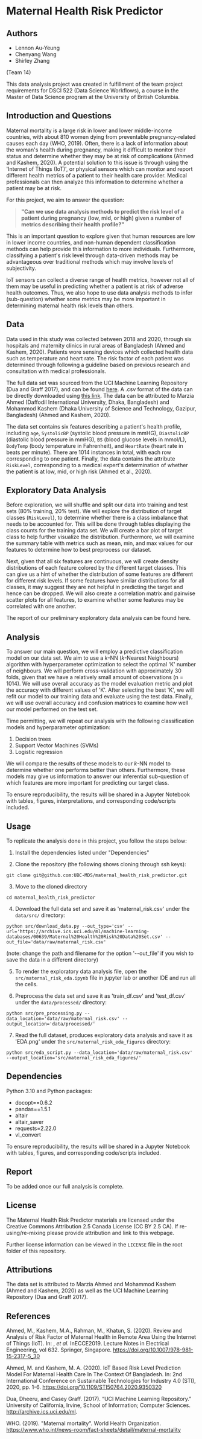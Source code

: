# Maternal Health Risk Predictor

## Authors 

- Lennon Au-Yeung
- Chenyang Wang
- Shirley Zhang

(Team 14) 

This data analysis project was created in fulfillment of the team project requirements for DSCI 522 (Data Science Workflows), a course in the Master of Data Science program at the University of British Columbia. 

## Introduction and Questions

Maternal mortality is a large risk in lower and lower middle-income countries, with about 810 women dying from preventable pregnancy-related causes each day (WHO, 2019). Often, there is a lack of information about the woman's health during pregnancy, making it difficult to monitor their status and determine whether they may be at risk of complications (Ahmed and Kashem, 2020). A potential solution to this issue is through using the 'Internet of Things (IoT)', or physical sensors which can monitor and report different health metrics of a patient to their health care provider. Medical professionals can then analyze this information to determine whether a patient may be at risk. 

For this project, we aim to answer the question: 

> **"Can we use data analysis methods to predict the risk level of a patient during pregnancy (low, mid, or high) given a number of metrics describing their health profile?"** 

This is an important question to explore given that human resources are low in lower income countries, and non-human dependent classification methods can help provide this information to more individuals. Furthermore, classifying a patient's risk level through data-driven methods may be advantageous over traditional methods which may involve levels of subjectivity. 


IoT sensors can collect a diverse range of health metrics, however not all of them may be useful in predicting whether a patient is at risk of adverse health outcomes. Thus, we also hope to use data analysis methods to infer (sub-question) whether some metrics may be more important in determining maternal health risk levels than others. 


## Data

Data used in this study was collected between 2018 and 2020, through six hospitals and maternity clinics in rural areas of Bangladesh (Ahmed and Kashem, 2020). Patients wore sensing devices which collected health data such as temperature and heart rate. The risk factor of each patient was determined through following a guideline based on previous research and consultation with medical professionals. 

The full data set was sourced from the UCI Machine Learning Repository (Dua and Graff 2017), and can be found [here](https://archive.ics.uci.edu/ml/datasets/Maternal+Health+Risk+Data+Set). A .csv format of the data can be directly downloaded using [this link](https://archive.ics.uci.edu/ml/machine-learning-databases/00639/Maternal%20Health%20Risk%20Data%20Set.csv). The data can be attributed to Marzia Ahmed (Daffodil International University, Dhaka, Bangladesh) and Mohammod Kashem (Dhaka University of Science and Technology, Gazipur, Bangladesh) (Ahmed and Kashem, 2020).  

The data set contains six features describing a patient's health profile, including `age`, `SystolicBP` (systolic blood pressure in mmHG), `DiastolicBP` (diastolic blood pressure in mmHG), `BS` (blood glucose levels in mmol/L), `BodyTemp` (body temperature in Fahrenheit), and `HeartRate` (heart rate in beats per minute). There are 1014 instances in total, with each row corresponding to one patient. Finally, the data contains the attribute `RiskLevel`, corresponding to a medical expert's determination of whether the patient is at low, mid, or high risk (Ahmed et al., 2020). 


## Exploratory Data Analysis 


Before exploration, we will shuffle and split our data into training and test sets (80% training, 20% test). We will explore the distribution of target classes (`RiskLevel`), to determine whether there is a class imbalance that needs to be accounted for. This will be done through tables displaying the class counts for the training data set. We will create a bar plot of target class to help further visualize the distribution. Furthermore, we will examine the summary table with metrics such as mean, min, and max values for our features to determine how to best preprocess our dataset. 

Next, given that all six features are continuous, we will create density distributions of each feature colored by the different target classes. This can give us a hint of whether the distribution of some features are different for different risk levels. If some features have similar distributions for all classes, it may suggest they are not helpful in predicting the target and hence can be dropped. We will also create a correlation matrix and pairwise scatter plots for all features, to examine whether some features may be correlated with one another. 

The report of our preliminary exploratory data analysis can be found here.  

## Analysis 

To answer our main question, we will employ a predictive classification model on our data set. We aim to use a $k$-NN ($k$-Nearest Neighbours) algorithm with hyperparameter optimization to select the optimal 'K' number of neighbours. We will perform cross-validation with approximately 30 folds, given that we have a relatively small amount of observations (n = 1014). We will use overall accuracy as the model evaluation metric and plot the accuracy with different values of 'K'. After selecting the best 'K', we will refit our model to our training data and evaluate using the test data. Finally, we will use overall accuracy and confusion matrices to examine how well our model performed on the test set. 

Time permitting, we will repeat our analysis with the following classification models and hyperparameter optimization: 

1. Decision trees 
2. Support Vector Machines (SVMs)
3. Logistic regression 

We will compare the results of these models to our $k$-NN model to determine whether one performs better than others. Furthermore, these models may give us information to answer our inferential sub-question of which features are more important for predicting our target class. 


To ensure reproducibility, the results will be shared in a Jupyter Notebook with tables, figures, interpretations, and corresponding code/scripts included. 

## Usage 

To replicate the analysis done in this project, you follow the steps below:

1. Install the dependencies listed under "Dependencies"

2. Clone the repository (the following shows cloning through ssh keys):

```
git clone git@github.com:UBC-MDS/maternal_health_risk_predictor.git
```

3. Move to the cloned directory

```
cd maternal_health_risk_predictor
```

4. Download the full data set and save it as 'maternal_risk.csv' under the `data/src/` directory: 

```
python src/download_data.py --out_type='csv' --url='https://archive.ics.uci.edu/ml/machine-learning-databases/00639/Maternal%20Health%20Risk%20Data%20Set.csv' --out_file='data/raw/maternal_risk.csv'
```

(note: change the path and filename for the option '--out_file' if you wish to save the data in a different directory)

5. To render the exploratory data analysis file, open the `src/maternal_risk_eda.ipynb` file in jupyter lab or another IDE and run all the cells. 

6. Preprocess the data set and save it as 'train_df.csv' and 'test_df.csv' under the `data/processed/` directory:

```
python src/pre_processing.py --data_location='data/raw/maternal_risk.csv' --output_location='data/processed/'
```

7. Read the full dataset, produces exploratory data analysis and save it as 'EDA.png' under the `src/maternal_risk_eda_figures` directory:

```
python src/eda_script.py --data_location='data/raw/maternal_risk.csv' --output_location='src/maternal_risk_eda_figures/'
```

## Dependencies 

Python 3.10 and Python packages:
- docopt==0.6.2
- pandas==1.5.1
- altair
- altair_saver
- requests=2.22.0
- vl_convert

To ensure reproducibility, the results will be shared in a Jupyter Notebook with tables, figures, and corresponding code/scripts included. 

## Report 

To be added once our full analysis is complete. 

## License

The Maternal Health Risk Predictor materials are licensed under the Creative Commons Attribution 2.5 Canada License (CC BY 2.5 CA). If re-using/re-mixing please provide attribution and link to this webpage.


Further license information can be viewed in the `LICENSE` file in the root folder of this repository.


## Attributions 

The data set is attributed to Marzia Ahmed and Mohammod Kashem (Ahmed and Kashem, 2020) as well as the UCI Machine Learning Repository (Dua and Graff 2017). 

## References 

Ahmed, M., Kashem, M.A., Rahman, M., Khatun, S. (2020). Review and Analysis of Risk Factor of Maternal Health in Remote Area Using the Internet of Things (IoT). In: , *et al.* InECCE2019. Lecture Notes in Electrical Engineering, vol 632. Springer, Singapore. https://doi.org/10.1007/978-981-15-2317-5_30

Ahmed, M. and Kashem, M. A. (2020). IoT Based Risk Level Prediction Model For Maternal Health Care In The Context Of Bangladesh. In: 2nd International Conference on Sustainable Technologies for Industry 4.0 (STI), 2020, pp. 1-6. https://doi.org/10.1109/STI50764.2020.9350320

Dua, Dheeru, and Casey Graff. (2017). “UCI Machine Learning Repository.” University of California, Irvine, School of Information; Computer Sciences. http://archive.ics.uci.edu/ml.

WHO. (2019). "Maternal mortality". World Health Organization. https://www.who.int/news-room/fact-sheets/detail/maternal-mortality
